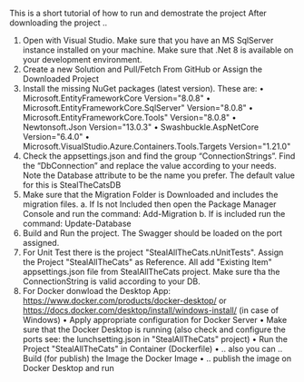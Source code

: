 This is a short tutorial of how to run and demostrate the project
After downloading the project .. 
1.	Open with Visual Studio. Make sure that you have an MS SqlServer instance installed on your machine. Make sure that .Net 8 is available on your development environment.
2.	Create a new Solution and Pull/Fetch From GitHub or Assign the Downloaded Project
3.	Install the missing NuGet packages (latest version). These are:
  •	  Microsoft.EntityFrameworkCore Version="8.0.8"
  •	  Microsoft.EntityFrameworkCore.SqlServer" Version="8.0.8"
  •	  Microsoft.EntityFrameworkCore.Tools" Version="8.0.8"
  •	  Newtonsoft.Json Version="13.0.3"
  •	  Swashbuckle.AspNetCore Version="6.4.0"
  •	  Microsoft.VisualStudio.Azure.Containers.Tools.Targets Version="1.21.0"
4.	Check the appsettings.json and find the group “ConnectionStrings”. Find the “DbConnection” and replace the value according to your needs. Note the Database attribute to be the name you prefer. The default value for this is StealTheCatsDB
5.	Make sure that the Migration Folder is Downloaded and includes the migration files.
	a.	If Is not Included then open the Package Manager Console and run the command: Add-Migration
	b.	If is included run the command: Update-Database
6.	Build and Run the project. The Swagger should be loaded on the port assigned.
7.	For Unit Test there is the project "StealAllTheCats.nUnitTests". Assign the Project "StealAllTheCats" as Reference. All add "Existing Item" appsettings.json file from StealAllTheCats project. Make sure tha the ConnectionString is valid according to your DB.
8.	For Docker donwload the Desktop App: https://www.docker.com/products/docker-desktop/ or https://docs.docker.com/desktop/install/windows-install/ (in case of Windows)
  •	  Apply appropriate configuration for Docker Server
  •	  Make sure that the Docker Desktop is running (also check and configure the ports see: the lunchsetting.json in "StealAllTheCats" project)
  •	  Run the Project "StealAllTheCats" in Container (Dockerfile)
  •	  .. also you can .. Build (for publish) the Image the Docker Image
  •	  .. publish the image on Docker Desktop and run
